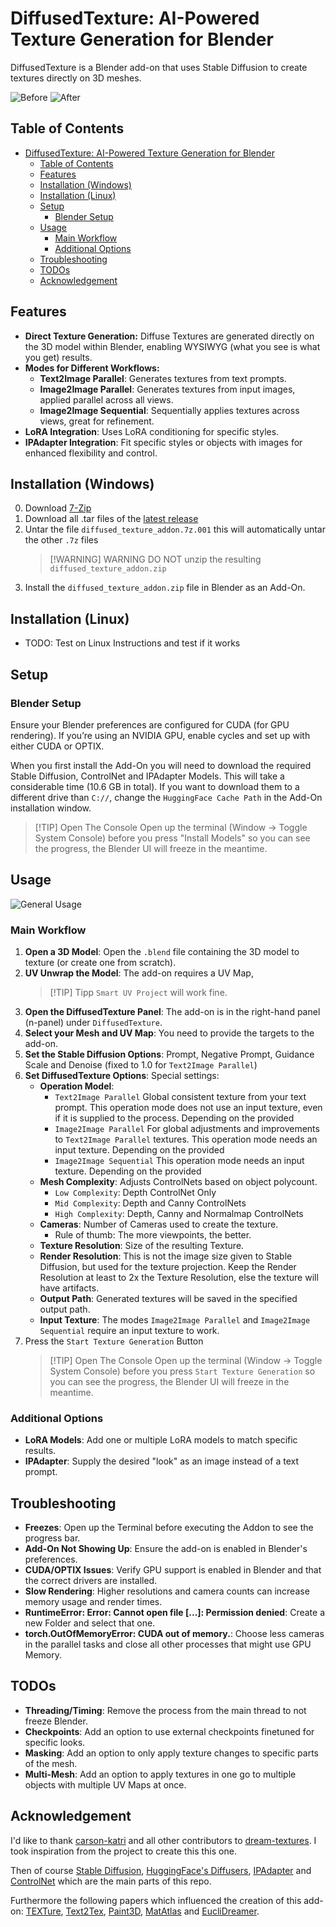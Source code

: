 # DiffusedTexture: AI-Powered Texture Generation for Blender

DiffusedTexture is a Blender add-on that uses Stable Diffusion to create textures directly on 3D meshes. 

![Before](https://github.com/FrederikHasecke/diffused-texture-addon/blob/master/images/elephant_before.gif) ![After](https://github.com/FrederikHasecke/diffused-texture-addon/blob/master/images/elephant_after.gif)

## Table of Contents
- [DiffusedTexture: AI-Powered Texture Generation for Blender](#diffusedtexture-ai-powered-texture-generation-for-blender)
  - [Table of Contents](#table-of-contents)
  - [Features](#features)
  - [Installation (Windows)](#installation-windows)
  - [Installation (Linux)](#installation-linux)
  - [Setup](#setup)
    - [Blender Setup](#blender-setup)
  - [Usage](#usage)
    - [Main Workflow](#main-workflow)
    - [Additional Options](#additional-options)
  - [Troubleshooting](#troubleshooting)
  - [TODOs](#todos)
  - [Acknowledgement](#acknowledgement)

## Features
- **Direct Texture Generation:** Diffuse Textures are generated directly on the 3D model within Blender, enabling WYSIWYG (what you see is what you get) results.
- **Modes for Different Workflows:**
  - **Text2Image Parallel**: Generates textures from text prompts.
  - **Image2Image Parallel**: Generates textures from input images, applied parallel across all views.
  - **Image2Image Sequential**: Sequentially applies textures across views, great for refinement.
- **LoRA Integration**: Uses LoRA conditioning for specific styles.
- **IPAdapter Integration**: Fit specific styles or objects with images for enhanced flexibility and control.

## Installation (Windows)
0. Download [7-Zip](https://7-zip.de/download.html) 
1. Download all .tar files of the [latest release](https://github.com/FrederikHasecke/diffused-texture-addon/releases/latest)
2. Untar the file `diffused_texture_addon.7z.001` this will automatically untar the other `.7z` files
    >[!WARNING] WARNING
    DO NOT unzip the resulting `diffused_texture_addon.zip`
3.  Install the `diffused_texture_addon.zip` file in Blender as an Add-On.

## Installation (Linux)
- TODO: Test on Linux Instructions and test if it works

## Setup
### Blender Setup
Ensure your Blender preferences are configured for CUDA (for GPU rendering). If you’re using an NVIDIA GPU, enable cycles and set up with either CUDA or OPTIX.

When you first install the Add-On you will need to download the required Stable Diffusion, ControlNet and IPAdapter Models. This will take a considerable time (10.6 GB in total). If you want to download them to a different drive than `C://`, change the `HuggingFace Cache Path` in the Add-On installation window.

> [!TIP] Open The Console
Open up the terminal (Window -> Toggle System Console) before you press "Install Models" so you can see the progress, the Blender UI will freeze in the meantime.

## Usage

![General Usage]([http://url/to/img.png](https://github.com/FrederikHasecke/diffused-texture-addon/blob/master/images/usage.gif))

### Main Workflow
1. **Open a 3D Model**: Open the `.blend` file containing the 3D model to texture (or create one from scratch).
2. **UV Unwrap the Model**: The add-on requires a UV Map, 
      > [!TIP] Tipp
      `Smart UV Project` will work fine.
3. **Open the DiffusedTexture Panel**: The add-on is in the right-hand panel (n-panel) under `DiffusedTexture`.
4. **Select your Mesh and UV Map**: You need to provide the targets to the add-on.
5. **Set the Stable Diffusion Options**: Prompt, Negative Prompt, Guidance Scale and Denoise (fixed to 1.0 for `Text2Image Parallel`)
6. **Set DiffusedTexture Options**: Special settings:
   - **Operation Model**:
      - `Text2Image Parallel`
      Global consistent texture from your text prompt. This operation mode does not use an input texture, even if it is supplied to the process. Depending on the provided
      - `Image2Image Parallel`
      For global adjustments and improvements to `Text2Image Parallel` textures. This operation mode needs an input texture. Depending on the provided
      - `Image2Image Sequential`
      This operation mode needs an input texture. Depending on the provided
   - **Mesh Complexity**: Adjusts ControlNets based on object polycount.
      -  `Low Complexity`: Depth ControlNet Only
      -  `Mid Complexity`: Depth and Canny ControlNets
      -  `High Complexity`: Depth, Canny and Normalmap ControlNets
   -  **Cameras**: Number of Cameras used to create the texture.
      -  Rule of thumb: The more viewpoints, the better. 
   -  **Texture Resolution**: Size of the resulting Texture.
   -  **Render Resolution**: This is not the image size given to Stable Diffusion, but used for the texture projection. Keep the Render Resolution at least to 2x the Texture Resolution, else the texture will have artifacts.
   -  **Output Path**: Generated textures will be saved in the specified output path. 
   -  **Input Texture**: The modes `Image2Image Parallel` and `Image2Image Sequential` require an input texture to work.
7. Press the `Start Texture Generation` Button
      > [!TIP] Open The Console
      Open up the terminal (Window -> Toggle System Console) before you press `Start Texture Generation` so you can see the progress, the Blender UI will freeze in the meantime.

### Additional Options
- **LoRA Models**: Add one or multiple LoRA models to match specific results.
- **IPAdapter**: Supply the desired "look" as an image instead of a text prompt.

## Troubleshooting
- **Freezes**: Open up the Terminal before executing the Addon to see the progress bar.
- **Add-On Not Showing Up**: Ensure the add-on is enabled in Blender's preferences.
- **CUDA/OPTIX Issues**: Verify GPU support is enabled in Blender and that the correct drivers are installed.
- **Slow Rendering**: Higher resolutions and camera counts can increase memory usage and render times.
- **RuntimeError: Error: Cannot open file [...]: Permission denied**: Create a new Folder and select that one.
- **torch.OutOfMemoryError: CUDA out of memory.**: Choose less cameras in the parallel tasks and close all other processes that might use GPU Memory.

## TODOs
- **Threading/Timing**: Remove the process from the main thread to not freeze Blender.
- **Checkpoints**: Add an option to use external checkpoints finetuned for specific looks.
- **Masking**: Add an option to only apply texture changes to specific parts of the mesh.
- **Multi-Mesh**: Add an option to apply textures in one go to multiple objects with multiple UV Maps at once.

## Acknowledgement
I'd like to thank [carson-katri](https://github.com/carson-katri) and all other contributors to [dream-textures](https://github.com/carson-katri/dream-textures). I took inspiration from the project to create this this one.

Then of course [Stable Diffusion](https://arxiv.org/pdf/2112.10752), [HuggingFace's Diffusers](https://huggingface.co/docs/diffusers/index), [IPAdapter](https://arxiv.org/pdf/2308.06721) and [ControlNet](https://arxiv.org/pdf/2302.05543) which are the main parts of this repo.

Furthermore the following papers which influenced the creation of this add-on:
[TEXTure](https://arxiv.org/pdf/2302.01721), [Text2Tex](https://arxiv.org/pdf/2303.11396), [Paint3D](https://arxiv.org/pdf/2312.13913), [MatAtlas](https://arxiv.org/pdf/2404.02899) and [EucliDreamer](https://arxiv.org/pdf/2404.10279).